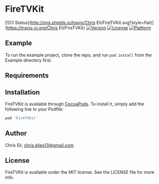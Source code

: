 # FireTVKit

[![CI Status](http://img.shields.io/travis/Chris Eli/FireTVKit.svg?style=flat)](https://travis-ci.org/Chris Eli/FireTVKit)
[![Version](https://img.shields.io/cocoapods/v/FireTVKit.svg?style=flat)](http://cocoapods.org/pods/FireTVKit)
[![License](https://img.shields.io/cocoapods/l/FireTVKit.svg?style=flat)](http://cocoapods.org/pods/FireTVKit)
[![Platform](https://img.shields.io/cocoapods/p/FireTVKit.svg?style=flat)](http://cocoapods.org/pods/FireTVKit)

## Example

To run the example project, clone the repo, and run `pod install` from the Example directory first.

## Requirements

## Installation

FireTVKit is available through [CocoaPods](http://cocoapods.org). To install
it, simply add the following line to your Podfile:

```ruby
pod 'FireTVKit'
```

## Author

Chris Eli, chris.elies13@gmail.com

## License

FireTVKit is available under the MIT license. See the LICENSE file for more info.
